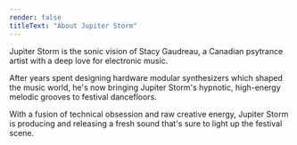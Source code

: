 ```yaml
---
render: false
titleText: "About Jupiter Storm"
---
```


Jupiter Storm is the sonic vision of Stacy Gaudreau, a Canadian psytrance artist with a deep love for electronic music.

After years spent designing hardware modular synthesizers which shaped the music world, he's now bringing Jupiter Storm's hypnotic, high-energy melodic grooves to festival dancefloors.

With a fusion of technical obsession and raw creative energy, Jupiter Storm is producing and releasing a fresh sound that's sure to light up the festival scene.